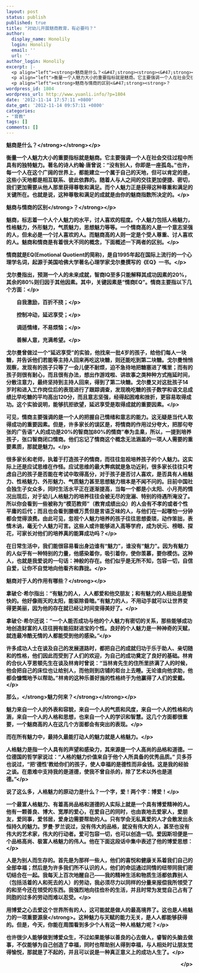 ```yaml
---
layout: post
status: publish
published: true
title: "对幼儿开展魅商教育，有必要吗？"
author:
  display_name: Honolily
  login: Honolily
  email: ''
  url: ''
author_login: Honolily
excerpt: |-
  <p align="left"><strong>魅商是什么？<&#47;strong><strong><&#47;strong><&#47;p>
  <p align="left">衡量一个人魅力大小的重要指标就是魅商。它主要强调一个人在社会交往过程中所具有的独特魅力。著名的诗人约翰&middot;唐曾说：&ldquo;没有别人，你即是一座孤岛。&rdquo;也许，每一个人在这个广阔的世界上，都能建立一个属于自己的天地，但可以肯定的是，这些小天地都是相互联系、彼此依靠的。随着人与人之间的交往更加便捷、密切，我们更加需要从他人那里获得尊敬和满足。而个人魅力正是获得这种尊重和满足的关键所在。也就是说，这种尊敬和满足的成就是由你的魅商指数所决定的。<&#47;p>
  <p align="left"><strong>魅商与情商的区别<&#47;strong><strong>？
wordpress_id: 1804
wordpress_url: http://www.yuanli.info/?p=1804
date: '2012-11-14 17:57:11 +0800'
date_gmt: '2012-11-14 09:57:11 +0800'
categories:
- "育教"
tags: []
comments: []
---
```

<p align="left"><strong>魅商是什么？<&#47;strong><strong><&#47;strong><&#47;p></p>
<p align="left">衡量一个人魅力大小的重要指标就是魅商。它主要强调一个人在社会交往过程中所具有的独特魅力。著名的诗人约翰&middot;唐曾说：&ldquo;没有别人，你即是一座孤岛。&rdquo;也许，每一个人在这个广阔的世界上，都能建立一个属于自己的天地，但可以肯定的是，这些小天地都是相互联系、彼此依靠的。随着人与人之间的交往更加便捷、密切，我们更加需要从他人那里获得尊敬和满足。而个人魅力正是获得这种尊重和满足的关键所在。也就是说，这种尊敬和满足的成就是由你的魅商指数所决定的。<&#47;p></p>
<p align="left"><strong>魅商与情商的区别<&#47;strong><strong>？<a id="more"></a><a id="more-1804"></a><&#47;strong><&#47;p></p>
<p align="left">魅商，标志着一个人个人魅力的水平，讨人喜欢的程度。个人魅力包括人格魅力，性格魅力，外形魅力，气质魅力，思想魅力等等。一个情商高的人是一个意志坚强的人，但未必是一个讨人喜欢的人。而魅商高的人则一定是个受人尊重、讨人喜欢的人。魅商和情商是有着很大不同的概念，下面概述一下两者的区别。<&#47;p></p>
<p align="left">情商就是EQ(Emotional&nbsp;Quotient的简称)，是自1995年起在国际上流行的一个心理学名词，起源于美国哈佛大学著名心理学家戈尔曼撰写的《EQ》一书。<&#47;p></p>
<p align="left">戈尔曼指出，预测一个人的未来成就，智商IQ至多只能解释其成功因素的20%，其余的80%则归因于其他因素。其中，关键因素是&ldquo;情商EQ&rdquo;。情商主要指以下几个方面：<&#47;p></p>
<p align="left">　　自我激励，百折不挠；<&#47;p></p>
<p align="left">　　控制冲动，延迟享受；<&#47;p></p>
<p align="left">　　调适情绪，不易烦恼；<&#47;p></p>
<p align="left">　　善解人意，充满希望。<&#47;p></p>
<p align="left">戈尔曼曾做过一个&ldquo;延迟享受&rdquo;的实验，他找来一批4岁的孩子，给他们每人一块糖，并告诉他们若能等主持人回来再吃这块糖，则还能吃到第二块糖。戈尔曼悄悄观察，发现有的孩子只等了一会儿便不耐烦，迫不急待地把糖塞进了嘴里；而有的孩子则很有耐心，而且很有办法，想出作游戏啦、讲故事之类种种方式拖延时间，分散注意力，最终坚持到主持人回来，得到了第二块糖。戈尔曼又对这批孩子14岁时和进入工作岗位后的表现进行了跟踪调查，发现晚吃糖的孩子数学和语文总成绩比早吃糖的平均高出120分，而且意志坚强，经得起困难和挫折，更容易取得成功。这个实验说明，能够抗拒欲望，延迟享受是取得成就的重要因素。<&#47;p></p>
<p align="left">可见，情商主要强调的是一个人的把握自己情绪和意志的能力。这无疑是当代人取得成功的重要因素。但是，许多家长的误区是，将情商的作用过分夸大，把那句夸张的广告语&ldquo;人的成功是20%的智商加80%的情商&rdquo;奉为圭臬，所以，一提到培养孩子，张口智商闭口情商。他们忘记了情商这个概念无法涵盖的一项人人需要的重要素质，那就是魅力。<&#47;p></p>
<p align="left">很多家长和老师，执着于打造孩子的情商，而往往忽视培养孩子的个人魅力。这实际上还是应试思维在作怪。应试思维的最大弊病就是急功近利，很多家长往往只考虑自己的孩子是否能在考试中取得高分，对于孩子是否讨人喜欢，是否具有人格魅力、性格魅力、外形魅力、气质魅力甚至思想魅力根本是不闻不问的。目前中国社会独生子女众多，同时生活水平正在逐渐提高，当每一个都是小太阳、小月亮的情况出现后，对于幼儿人格魅力的培养往往会被无尽的宠溺、特别的待遇所淹没了。所以你会看到一些被称为&ldquo;模范教师&rdquo;（教育成绩出众）的人会有不孝的或者个性平庸的后代；而且也会看到腰缠万贯但是言语乏味的人，与他们在一起哪怕一分钟都会觉得浪费。由此可见，忽视个人魅力培养的孩子往往思想委琐，动作笨拙，表情木讷，毫无个人魅力可言。这些人或许能够进入高等学府，成为状元、榜眼、探花，可家长对他们的培养真的能算成功吗？<&#47;p></p>
<p align="left">在日常生活中，我们能很容易看出身边谁有&ldquo;魅力&rdquo;，谁没有&ldquo;魅力&rdquo;。因为有魅力的人似乎有一种特别的力量，他感染着你，吸引着你，使你羡慕，要你模仿。这种人，也就是我爱说的一句话：神般的存在。他们似乎是无所不知，包容一切，自信自爱，让你不自觉地向他看齐和靠拢。<&#47;p></p>
<p align="left"><strong>魅商对于人的作用有哪些？<&#47;strong><&#47;p></p>
<p align="left">拿破仑&middot;希尔指出：&ldquo;有魅力的人，人人都爱和他交朋友；和有魅力的人相处总是愉快的。他好像雨天的太阳，能驱除昏暗。&rdquo;有魅力的人，不用动手就可以让世界变得更美丽，因为他的存在就已经让时间变得美好了。<&#47;p></p>
<p align="left">拿破仑&middot;希尔还说：&ldquo;一个人能否成功与他的个人魅力有密切的关系，那些能够成功地创造财富的人往往拥有能招财进宝的个性。良好的个人魅力是一种神奇的天赋，就连最冷酷无情的人都能受到他的感染。&rdquo;<&#47;p></p>
<p align="left">许多成功人士在谈及自己的发展道路时，都把自己的成就归功于乐于助人、亲切随和的性格，他们因此而受到了人们的欢迎，为自己的成功奠定了良好的基础。林肯的合伙人亨恩顿先生在谈及林肯时曾说：&ldquo;当林肯先生的住所里挤满了人的时候，他会把自己的床位也让给别人，而他则到店铺的柜台上去睡。无论谁向他求助，他都会慷慨地予以帮助。&rdquo;林肯的这种乐善好施的性格终于为他赢得了人们的爱戴。<&#47;p></p>
<p align="left"><strong>那么，<&#47;strong><strong>魅力何来？<&#47;strong><strong><&#47;strong><&#47;p></p>
<p align="left">魅力来自一个人的外表和容貌，来自一个人的气质和风度，来自一个人的性格和内涵，来自一个人的人格和思想，也来自一个人的学识和智慧。这几个方面都很重要，一个魅商高的人在这几个方面都会有突出的表现。<&#47;p></p>
<p align="left">而在所有魅力中，最持久最能打动人的魅力就是人格魅力。<&#47;p></p>
<p align="left">人格魅力是指一个人具有的声望和感染力，其来源是一个人高尚的品格和道德。一位德国的哲学家说过：&ldquo;人格的魅力价值来自于他个人所具备的优秀品质。&rdquo;&nbsp;贝多芬也说过，&ldquo;把&lsquo;德性&rsquo;教给你们的孩子，使人幸福的是德性而非金钱。这是我的经验之谈。在患难中支持我的是道德，使我不曾自杀的，除了艺术以外也是道德。&rdquo;<&#47;p></p>
<p align="left">说了这么多，人格魅力的原动力是什么？一个字，爱！两个字：博爱！<&#47;p></p>
<p align="left">一个最富人格魅力、有着高尚品格和道德的人实际上就是一个具有博爱精神的人。他有一颗善良、博大、宽厚的爱心，在爱自己的同时，也由衷地去爱家人，爱朋友，爱同事，爱邻居，爱身边需要帮助的人。只有学会无私真爱的人才会散发出永恒持久的魅力。罗曼&middot;罗兰说过，没有伟大的品格，就没有伟大的人，甚至也没有伟大的艺术家，伟大的行动者。爱可包容一切，也可以创造一切。爱因斯坦便是一个品格高尚、极富人格魅力的伟人。他在下面这段话中集中表述了他的博爱思想：<&#47;p></p>
<p align="left">人是为别人而生存的。首先是为那样一些人，他们的喜悦和健康关系着我们自己的全部幸福；然后是为许多我们所不认识的人，他们的命运通过同情的纽带同我们密切结合在一起。我每天上百次地醒自己&mdash;&mdash;我的精神生活和物质生活都依靠别人（包括活着的人和死去的人）的劳动，我必须尽力以同样的分量来报偿我所领受了的和至今还在领受的东西。我强烈地向往俭朴的生活，并且时常为发觉自己占有了同胞的过多的劳动而难以忍受。<&#47;p></p>
<p align="left">用博爱之心去爱这个世界所有的人，这可能就是做人的最高境界了。<strong>这也是人格魅力的一项重要源泉<&#47;strong>。这种魅力与天赋的能力无关，是人人都能够获得的。但是，今天，你能在周围看到多少个人有这一种人格魅力呢？<&#47;p></p>
<p align="left">也许很少人能够做到博爱众生，不过如果能够以善良的心去做人，睿智的头脑去做事，不仅能够为自己创造了幸福，同时也帮助别人得到幸福，与人相处时让朋友觉得愉悦，那就是了不起的，并且可以说是一种真正意义上的成功人生了。<&#47;p></p>
<p align="right"><&#47;p></p>
